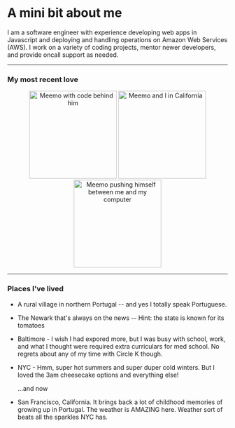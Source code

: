 # A mini bit about me 
I am a software engineer with  experience developing web apps in Javascript and deploying and handling operations on Amazon Web Services (AWS).  I work on a variety of coding projects, mentor newer developers, and provide oncall support as needed.


<hr>

### My most recent love

<p align="center">
   <img 
      src="https://github.com/codemonkey3045/username.github.io/blob/master/meemo2.png?raw=true"
      alt="Meemo with code behind him" 
      width="200" height="200"
  />
  <img 
      src="https://github.com/codemonkey3045/username.github.io/blob/master/meemo_and_i.jpeg?raw=true"
      alt="Meemo and I in California" 
      width="200" height="200"
  />
  <img 
      src="https://github.com/codemonkey3045/username.github.io/blob/master/meemo4.png?raw=true"
      alt="Meemo pushing himself between me and my computer" 
      width="200" height="200"
  />
</p>
  
<hr>

### Places I've lived
* A rural village in northern Portugal -- and yes I totally speak Portuguese.
* The Newark that's always on the news -- Hint: the state is known for its tomatoes
* Baltimore - I wish I had expored more, but I was busy with school, work, and what I thought were required extra curriculars for med school. No regrets about any of my time with Circle K though.
* NYC - Hmm, super hot summers and super duper cold winters. But I loved the 3am cheesecake options and everything else!

   ...and now 

* San Francisco, California. It brings back a lot of childhood memories of growing up in Portugal. The weather is AMAZING here. Weather sort of beats all the sparkles NYC has.


### 
